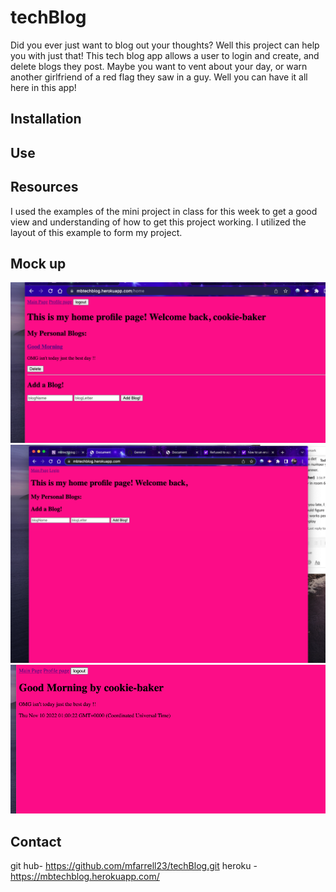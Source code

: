 # techBlog
Did you ever just want to blog out your thoughts? Well this project can help you with just that! This tech blog app allows a user to login and create, and delete blogs they post. Maybe you want to vent about your day, or warn another girlfriend of a red flag they saw in a guy. Well you can have it all here in this app!
## Installation

## Use

## Resources
I used the examples of the mini project in class for this week to get a good view and understanding of how to get this project working. I utilized the layout of this example to form my project.
## Mock up
![screen shot](./images/profilePage.png)
![screen shot](./images/home.png)
![screen shot](./images/blog.png)
## Contact
git hub- https://github.com/mfarrell23/techBlog.git
heroku - https://mbtechblog.herokuapp.com/
